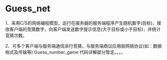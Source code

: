 # Guess_net
1、采用C/S的网络编程模型。运行在服务器的服务端程序产生随机数字(目标)，接收客户端的竞猜数字，向客户端发送数字提示信息(大于目标或小于目标)，并统计竞猜次数。

2、可多个客户端与服务端通信进行竞猜，与服务端商议应用层网络协议(如：数据格式及传输等)
Guess_number_game
代码详解部分暂定。。。。
